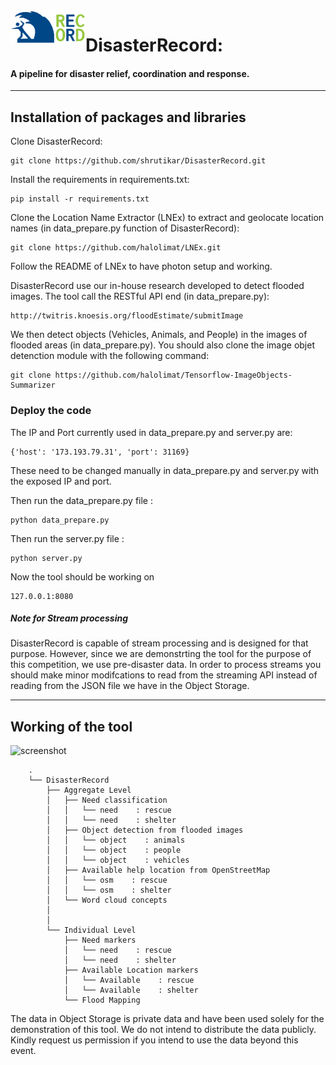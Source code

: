 <img src="drecord-logo.png" align="left" alt="LNEx Logo" width="120"/>

# DisasterRecord: 

#### A pipeline for disaster relief, coordination and response.

---
## Installation of packages and libraries


Clone DisasterRecord:
```
git clone https://github.com/shrutikar/DisasterRecord.git
```

Install the requirements in requirements.txt:
```
pip install -r requirements.txt
```

Clone the Location Name Extractor (LNEx) to extract and geolocate location names (in data_prepare.py function of DisasterRecord):
```
git clone https://github.com/halolimat/LNEx.git
```
Follow the README of LNEx to have photon setup and working.

DisasterRecord use our in-house research developed to detect flooded images. The tool call the RESTful API end (in data_prepare.py):
```
http://twitris.knoesis.org/floodEstimate/submitImage
```

We then detect objects (Vehicles, Animals, and People) in the images of flooded areas (in data_prepare.py). You should also clone the image objet detenction module with the following command:
```
git clone https://github.com/halolimat/Tensorflow-ImageObjects-Summarizer
```
### Deploy the code

The IP and Port currently used in data_prepare.py and server.py are: 
```
{'host': '173.193.79.31', 'port': 31169}
```
These need to be changed manually in data_prepare.py and server.py with the exposed IP and port.

Then run the data_prepare.py file :
```
python data_prepare.py
```
Then run the server.py file :
```
python server.py
```
Now the tool should be working on 
```
127.0.0.1:8080
```

##### Note for Stream processing

DisasterRecord is capable of stream processing and is designed for that purpose. However, since we are demonstrting the tool for the purpose of this competition, we use pre-disaster data. In order to process streams you should make minor modifcations to read from the streaming API instead of reading from the JSON file we have in the Object Storage.

---

## Working of the tool

![screenshot](https://github.com/shrutikar/DisasterRecord/blob/master/8.PNG)

        .
        └── DisasterRecord
            ├── Aggregate Level  
            │   ├── Need classification
            │   │   └── need    : rescue
            │   │   └── need    : shelter
            │   ├── Object detection from flooded images
            │   │   └── object    : animals
            │   │   └── object    : people
            │   │   └── object    : vehicles
            │   ├── Available help location from OpenStreetMap
            │   │   └── osm    : rescue
            │   │   └── osm    : shelter
            │   └── Word cloud concepts
            │       
            │
            └── Individual Level 
                ├── Need markers
                │   └── need    : rescue
                │   └── need    : shelter
                ├── Available Location markers
                │   └── Available    : rescue
                │   └── Available    : shelter
                └── Flood Mapping


The data in Object Storage is private data and have been used solely for the demonstration of this tool. We do not intend to distribute the data publicly. Kindly request us permission if you intend to use the data beyond this event.
